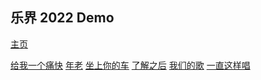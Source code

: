 ## 乐界 2022 Demo

[主页](./Demo2022/README.md)

[给我一个痛快](./Demo2022/给我一个痛快.md) [年老](./Demo2022/年老.md) [坐上你的车](./Demo2022/坐上你的车.md) [了解之后](./Demo2022/了解之后.md) [我们的歌](./Demo2022/我们的歌.md) [一直这样唱](./Demo2022/一直这样唱.md)
